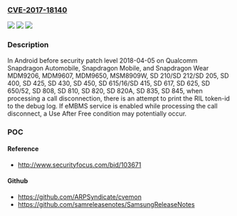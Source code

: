 ### [CVE-2017-18140](https://cve.mitre.org/cgi-bin/cvename.cgi?name=CVE-2017-18140)
![](https://img.shields.io/static/v1?label=Product&message=Snapdragon%20Automobile%2C%20Snapdragon%20Mobile%2C%20Snapdragon%20Wear&color=blue)
![](https://img.shields.io/static/v1?label=Version&message=n%2Fa&color=blue)
![](https://img.shields.io/static/v1?label=Vulnerability&message=Use%20After%20Free%20in%20Data&color=brighgreen)

### Description

In Android before security patch level 2018-04-05 on Qualcomm Snapdragon Automobile, Snapdragon Mobile, and Snapdragon Wear MDM9206, MDM9607, MDM9650, MSM8909W, SD 210/SD 212/SD 205, SD 400, SD 425, SD 430, SD 450, SD 615/16/SD 415, SD 617, SD 625, SD 650/52, SD 808, SD 810, SD 820, SD 820A, SD 835, SD 845, when processing a call disconnection, there is an attempt to print the RIL token-id to the debug log. If eMBMS service is enabled while processing the call disconnect, a Use After Free condition may potentially occur.

### POC

#### Reference
- http://www.securityfocus.com/bid/103671

#### Github
- https://github.com/ARPSyndicate/cvemon
- https://github.com/samreleasenotes/SamsungReleaseNotes

